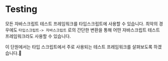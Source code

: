 # Testing
모든 자바스크립트 테스트 프레임워크를 타입스크립트에 사용할 수 있습니다. 최악의 경우에도 `타입스크립트-> 자바스크립트` 로의 간단한 변환을 통해 어떤 자바스크립트 테스트 프레임워크라도 사용할 수 있습니다.

이 단원에서는 타입 스크립트에서 주로 사용되는 테스트 프레임워크를 살펴보도록 하겠습니다.🌹